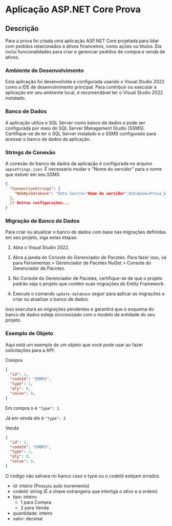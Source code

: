 # Aplicação ASP.NET Core Prova


## Descrição

Para a prova foi criada uma aplicação ASP.NET Core projetada para lidar com pedidos relacionados a ativos financeiros, como ações ou títulos. Ela inclui funcionalidades para criar e gerenciar pedidos de compra e venda de ativos.

### Ambiente de Desenvolvimento

Esta aplicação foi desenvolvida e configurada usando o Visual Studio 2022 como a IDE de desenvolvimento principal. Para contribuir ou executar a aplicação em seu ambiente local, é recomendável ter o Visual Studio 2022 instalado.

### Banco de Dados

A aplicação utiliza o SQL Server como banco de dados e pode ser configurada por meio do SQL Server Management Studio (SSMS). Certifique-se de ter o SQL Server instalado e o SSMS configurado para acessar o banco de dados da aplicação.

### Strings de Conexão

A conexão do banco de dados da aplicação é configurada no arquivo `appsettings.json`. É necessario mudar o "Nome do servidor" para o nome que estiver em seu SSMS

```json
{
  "ConnectionStrings": {
    "WebApiDatabase": "Data Source="Nome do servidor";Database=Prova_Simples;Trusted_Connection=True;TrustServerCertificate=True"
  },
  // Outras configurações...
}
```

### Migração de Banco de Dados

Para criar ou atualizar o banco de dados com base nas migrações definidas em seu projeto, siga estas etapas:

1.  Abra o Visual Studio 2022.

2.  Abra a janela do Console do Gerenciador de Pacotes. Para fazer isso, vá para Ferramentas > Gerenciador de Pacotes NuGet > Console do Gerenciador de Pacotes.

3.  No Console do Gerenciador de Pacotes, certifique-se de que o projeto padrão seja o projeto que contém suas migrações do Entity Framework.

4.  Execute o comando `update-database` seguir para aplicar as migrações e criar ou atualizar o banco de dados.

Isso executará as migrações pendentes e garantirá que o esquema do banco de dados esteja sincronizado com o modelo de entidade do seu projeto.

### Exemplo de Objeto

Aqui está um exemplo de um objeto que você pode usar ao fazer solicitações para a API:

Compra
```json
{
  "id": 1,
  "codeId": "EMBR3",
  "type": 1,
  "qty": 0,
  "value": 0,
}
```
Em compra o é `"type": 1`

Já em venda ele é `"type": 2`

Venda
```json
{
  "id": 2,
  "codeId": "EMBR3",
  "type": 2,
  "qty": 0,
  "value": 0,
}
```
O codigo não salvara no banco caso o type ou o codeId estejam errados.

* id: inteiro (Possuiu auto incremento)
* codeId: string (É a chave estrangeira que interliga o ativo e a ordem)
* tipo: inteiro
  * 1 para Compra
  * 2 para Venda
* quantidade: inteiro
* valor: decimal
